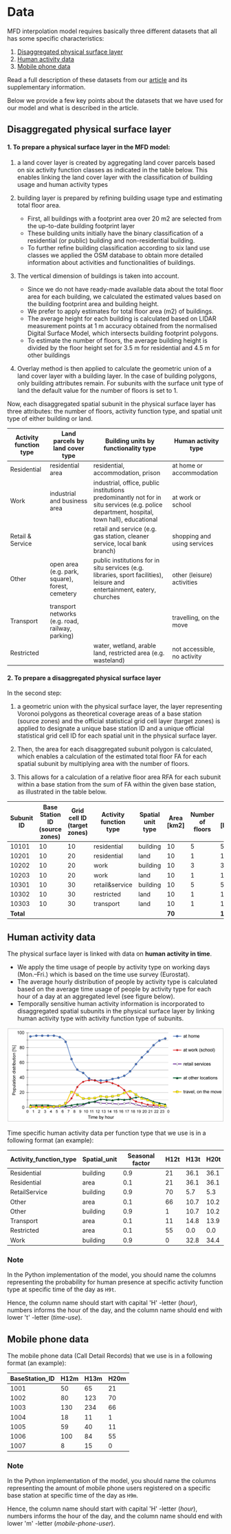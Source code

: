 # Data

MFD interpolation model requires basically three different datasets that all has some specific characteristics:

 1. [Disaggregated physical surface layer](#disaggregated-physical-surface-layer)
 2. [Human activity data](#human-activity-data)
 3. [Mobile phone data](#mobile-phone-data)
 
Read a full description of these datasets from our [article](../README.md#scientific-article) and its supplementary information. 

Below we provide a few key points about the datasets that we have used
for our model and what is described in the article.  
 
## Disaggregated physical surface layer

#### 1. To prepare a physical surface layer in the MFD model:
 
 1. a land cover layer is created by aggregating land cover parcels based on six activity function classes as indicated in the table below. 
   This enables linking the land cover layer with the classification of building usage and human activity types
 
 2. building layer is prepared by refining building usage type and estimating total floor area. 
    
    - First, all buildings with a footprint area over 20 m2 are selected from the up-to-date building footprint layer 
    - These building units initially have the binary classification of a residential (or public) building and non-residential building. 
    - To further refine building classification according to six land use classes we applied the OSM database to obtain more detailed information 
    about activities and functionalities of buildings.
    
 3. The vertical dimension of buildings is taken into account. 
    
    - Since we do not have ready-made available data about the total floor area for each building, we calculated the estimated values based on the 
    building footprint area and building height.
    - We prefer to apply estimates for total floor area (m2) of buildings.
    - The average height for each building is calculated based on LIDAR measurement points at 1 m accuracy 
    obtained from the normalised Digital Surface Model, which intersects building footprint polygons.
    - To estimate the number of floors, the average building height is divided by the floor height set for 3.5 m for residential and 
    4.5 m for other buildings
 
 4. Overlay method is then applied to calculate the geometric union of a land cover layer with a building layer. In the case of building polygons, only building attributes remain. 
 For subunits with the surface unit type of land the default value for the number of floors is set to 1. 
 
Now, each disaggregated spatial subunit in the physical surface layer has three attributes: the number of floors, activity function type, and spatial unit type of either building or land.
   
| Activity function type | Land parcels by land cover type | Building units by functionality type | Human activity type |
|------------------------|---------------------------------|--------------------------------------|---------------------|
| Residential | residential area | residential, accommodation, prison | at home or accommodation |
| Work	| industrial and business area | industrial, office, public institutions predominantly not for in situ services (e.g. police department, hospital, town hall), educational | at work or school |
| Retail & Service | | retail and service (e.g. gas station, cleaner service, local bank branch) | shopping and using services |
| Other | open area (e.g. park, square), forest, cemetery |	public institutions for in situ services (e.g. libraries, sport facilities), leisure and entertainment, eatery, churches | other (leisure) activities |
| Transport |	transport networks (e.g. road, railway, parking) | | travelling, on the move |
| Restricted | | water, wetland, arable land, restricted area (e.g. wasteland) | not accessible, no activity |

   
#### 2. To prepare a disaggregated physical surface layer

In the second step: 

 1. a geometric union with the physical surface layer, the layer representing Voronoi polygons as theoretical coverage areas of a base station (source zones) 
 and the official statistical grid cell layer (target zones) is applied to designate a unique base station ID and a unique official statistical grid cell 
 ID for each spatial unit in the physical surface layer.
 
 2. Then, the area for each disaggregated subunit polygon is calculated, which enables a calculation of the estimated total floor FA for each spatial subunit 
 by multiplying area with the number of floors. 
 
 3. This allows for a calculation of a relative floor area RFA for each subunit within a base station from the sum of FA within the given base station, 
 as illustrated in the table below.
 
| Subunit ID | Base Station ID (source zones) |	Grid cell ID (target zones) | Activity function type | Spatial unit type | Area \[km2\] | Number of floors | FA \[km2\] | RFA \[%\] |
|------------|--------------------------------|-----------------------------|------------------------|-------------------|--------------|------------------|------------|-----------|
| 10101 | 10| 10| residential    | building | 10 | 5 | 50 | 0.29 |
| 10201 | 10| 20| residential    | land	    | 10 | 1 | 10 | 0.06 |
| 10202 | 10| 20| work           | building | 10 | 3 | 30 | 0.18 |
| 10203 | 10| 20| work           | land	    | 10 | 1 | 10 | 0.06 |
| 10301 | 10| 30| retail&service | building | 10 | 5 | 50 | 0.29 |
| 10302 | 10| 30| restricted     | land     | 10 | 1 | 10 | 0.06 |
| 10303 | 10| 30| transport      | land	    | 10 | 1 | 10 | 0.06 ||
| **Total** | | | |  |	**70** |	| **170** |	**1.0** |

## Human activity data

The physical surface layer is linked with data on **human activity in time**. 

 - We apply the time usage of people by activity type on working days (Mon.–Fri.) which is based on the time use survey (Eurostat). 
 - The average hourly distribution of people by activity type is calculated based on the average time usage of people by activity type 
 for each hour of a day at an aggregated level (see figure below).
 - Temporally sensitive human activity information is incorporated to disaggregated spatial subunits in the physical surface layer by linking 
 human activity type with activity function type of subunits. 

 ![](../img/Figure_S2.jpg)

Time specific human activity data per function type that we use is in a following format (an example):
 
| Activity_function_type  |	Spatial_unit | Seasonal factor | H12t | H13t | H20t |
|-------------------------|--------------|-----------------|------|------|------|
| Residential   | building | 0.9  | 21 | 36.1 | 36.1 | 74.6 |
| Residential   | area     | 0.1  | 21 | 36.1 | 36.1 | 74.6 |
| RetailService | building | 0.9  | 70 | 5.7  | 5.3  | 1.4  |
| Other         | area     | 0.1  | 66 | 10.7 | 10.2 | 10.9 |
| Other         | building | 0.9  | 1  | 10.7 | 10.2 | 10.9 |
| Transport     | area     | 0.1  | 11 | 14.8 | 13.9 | 9.6  |
| Restricted    | area     | 0.1  | 55 | 0.0  | 0.0  | 0.0  |
| Work          | building | 0.9  | 0  | 32.8 | 34.4 | 3.5  |

### Note

In the Python implementation of the model, you should name the columns representing the probability for human presence at specific activity function type at specific time of the day as `H9t`.   

Hence, the column name should start with capital 'H' -letter (*hour*), numbers informs the hour of the day, and the column name should end with lower 't' -letter (*time-use*).  

## Mobile phone data

The mobile phone data (Call Detail Records) that we use is in a following format (an example):

| BaseStation_ID  |	H12m | H13m | H20m |
|-----------------|------|------|------|
| 1001 | 50  | 65  | 21 | 
| 1002 | 80  | 123 | 70 |
| 1003 | 130 | 234 | 66 |
| 1004 | 18  | 11  | 1  |
| 1005 | 59  | 40  | 11 |
| 1006 | 100 | 84  | 55 |
| 1007 | 8   | 15  | 0  |

### Note

In the Python implementation of the model, you should name the columns representing the amount of mobile phone users registered on a specific base station at specific time of the day as `H9m`.   

Hence, the column name should start with capital 'H' -letter (*hour*), numbers informs the hour of the day, and the column name should end with lower 'm' -letter (*mobile-phone-user*).  



